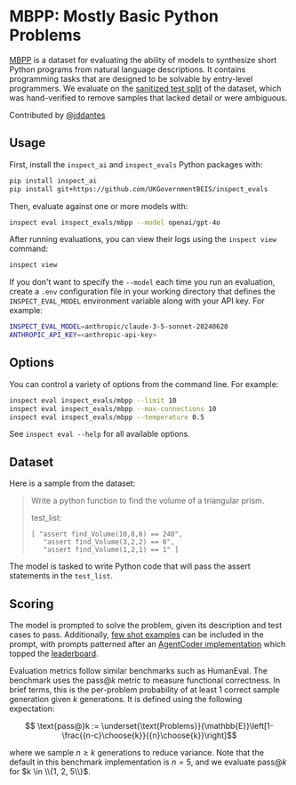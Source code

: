 # MBPP: Mostly Basic Python Problems

[MBPP](https://arxiv.org/abs/2108.07732) is a dataset for evaluating the ability of models to synthesize short Python programs from natural language descriptions. It contains programming tasks that are designed to be solvable by entry-level programmers. We evaluate on the [sanitized test split](https://huggingface.co/datasets/google-research-datasets/mbpp/viewer/sanitized/test) of the dataset, which was hand-verified to remove samples that lacked detail or were ambiguous.

<!-- Contributors: Automatically Generated -->
Contributed by [@jddantes](https://github.com/jddantes)
<!-- /Contributors: Automatically Generated -->

<!-- Usage: Automatically Generated -->
## Usage

First, install the `inspect_ai` and `inspect_evals` Python packages with:

```bash
pip install inspect_ai
pip install git+https://github.com/UKGovernmentBEIS/inspect_evals
```

Then, evaluate against one or more models with:

```bash
inspect eval inspect_evals/mbpp --model openai/gpt-4o
```

After running evaluations, you can view their logs using the `inspect view` command:

```bash
inspect view
```

If you don't want to specify the `--model` each time you run an evaluation, create a `.env` configuration file in your working directory that defines the `INSPECT_EVAL_MODEL` environment variable along with your API key. For example:

```bash
INSPECT_EVAL_MODEL=anthropic/claude-3-5-sonnet-20240620
ANTHROPIC_API_KEY=<anthropic-api-key>
```
<!-- /Usage: Automatically Generated -->

<!-- Options: Automatically Generated -->
## Options

You can control a variety of options from the command line. For example:

```bash
inspect eval inspect_evals/mbpp --limit 10
inspect eval inspect_evals/mbpp --max-connections 10
inspect eval inspect_evals/mbpp --temperature 0.5
```

See `inspect eval --help` for all available options.
<!-- /Options: Automatically Generated -->

## Dataset
Here is a sample from the dataset:

> Write a python function to find the volume of a triangular prism.
>
> test_list:
> ```
> [ "assert find_Volume(10,8,6) == 240",
>    "assert find_Volume(3,2,2) == 6",
>    "assert find_Volume(1,2,1) == 1" ]
> ```

The model is tasked to write Python code that will pass the assert statements in the `test_list`.

## Scoring
The model is prompted to solve the problem, given its description and test cases to pass. Additionally, [few shot examples](https://github.com/google-research/google-research/tree/master/mbpp) can be included in the prompt, with prompts patterned after an [AgentCoder implementation](https://github.com/huangd1999/AgentCoder/blob/main/prompts/mbpp_prompt.txt) which topped the [leaderboard](https://paperswithcode.com/sota/code-generation-on-mbpp).

Evaluation metrics follow similar benchmarks such as HumanEval. The benchmark uses the $\text{pass}@k$ metric to measure functional correctness. In brief terms, this is the per-problem probability of at least 1 correct sample generation given $k$ generations. It is defined using the following expectation:

$$ \text{pass@}k := \underset{\text{Problems}}{\mathbb{E}}\left[1-\frac{{n-c}\choose{k}}{{n}\choose{k}}\right]$$

where we sample $n \geq k$ generations to reduce variance. Note that the default in this benchmark implementation is $n = 5$, and we evaluate $\text{pass}@k$ for $k \in \\{1, 2, 5\\}$.